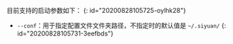 目前支持的启动参数如下：
{: id="20200828105725-oylhk28"}

* `--conf`：用于指定配置文件文件夹路径，不指定时的默认值是 `~/.siyuan/`
{: id="20200828105731-3eefbds"}
